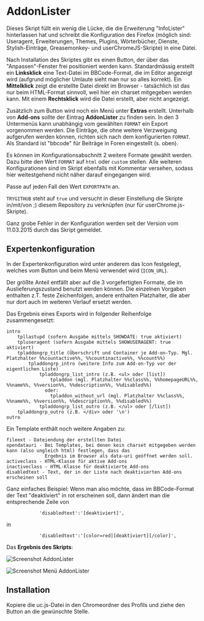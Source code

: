 # AddonLister
Dieses Skript füllt ein wenig die Lücke, die die Erweiterung "InfoLister" hinterlassen hat und schreibt die Konfiguration des Firefox (möglich sind: 
Useragent, Erweiterungen, Themes, Plugins, Wörterbücher, Dienste, Stylish-Einträge, Greasemonkey- und userChromeJS-Skripte) in eine Datei.

Nach Installation des Skriptes gibt es einen Button, der über das "Anpassen"-Fenster frei positioniert werden kann. Standardmässig erstellt ein **Linksklick** eine 
Text-Datei im BBCode-Format, die im Editor angezeigt wird (aufgrund möglicher Umlaute sieht man nur so alles korrekt). Ein **Mittelklick** zeigt die erstellte Datei 
direkt im Browser - tatsächlich ist das nur beim HTML-Format sinnvoll, weil hier ein charset mitgegeben werden kann. Mit einem **Rechtsklick** wird die Datei erstellt, 
aber nicht angezeigt.

Zusätzlich zum Button wird noch ein Menü unter **Extras** erstellt. Unterhalb von **Add-ons** sollte der Eintrag **AddonLister** zu finden sein. In den 3 Untermenüs 
kann unabhängig vom gewählten `FORMAT` ein Export vorgenommen werden. Die Einträge, die ohne weitere Verzweigung aufgerufen werden können, richten sich nach dem 
konfigurierten `FORMAT`. Als Standard ist "bbcode" für Beiträge in Foren eingestellt (s. oben).

Es können im Konfigurationsabschnitt 2 weitere Formate gewählt werden. Dazu bitte den Wert `FORMAT` auf `html` oder `custom` stellen. Alle weiteren 
Konfigurationen sind im Skript ebenfalls mit Kommentar versehen, sodass hier weitestgehend nicht näher darauf eingegangen wird.

Passe auf jeden Fall den Wert `EXPORTPATH` an.

`TRYGITHUB` steht auf `true` und versucht in dieser Einstellung die Skripte in/mit/von ;) diesem Repository zu verknüpfen (nur für userChrome.js-Skripte).

Ganz grobe Fehler in der Konfiguration werden seit der Version vom 11.03.2015 durch das Skript gemeldet.

## Expertenkonfiguration ##
In der Expertenkonfiguration wird unter anderem das Icon festgelegt, welches vom Button und beim Menü verwendet wird (`ICON_URL`).

Der größte Anteil entfällt aber auf die 3 vorgefertigten Formate, die im Auslieferungszustand benutzt werden können. Die einzelnen Vorgaben enthalten z.T. feste 
Zeichenfolgen, andere enthalten Platzhalter, die aber nur dort auch im weiteren Verlauf ersetzt werden.

Das Ergebnis eines Exports wird in folgender Reihenfolge zusammengesetzt:
```
intro
	tpllastupd (sofern Ausgabe mittels SHOWDATE: true aktiviert)
	tpluseragent (sofern Ausgabe mittels SHOWUSERAGENT: true aktiviert)
	tpladdongrp_title (Überschrift und Container je Add-on-Typ. Mgl. Platzhalter %%countactive%%, %%countinactive%%, %%count%%)
		tpladdongrp_intro (weitere Info zum Add-on-Typ vor der eigentlichen Liste)
			tpladdongrp_list_intro (z.B. <ul> oder [list])
				tpladdon (mgl. Platzhalter %%class%%, %%homepageURL%%, %%name%%, %%version%%, %%description%%, %%disabled%%)
			  oder:
				tpladdon_without_url (mgl. Platzhalter %%class%%, %%name%%, %%version%%, %%description%%, %%disabled%%)
			tpladdongrp_list_outro (z.B. </ul> oder [/list])
	tpladdongrp_outro (z.B. </div> oder '\n')
outro
```

Ein Template enthält noch weitere Angaben zu:
```
fileext - Dateiendung der erstellten Datei
opendatauri - Bei Templates, bei denen kein charset mitgegeben werden kann (also ungleich html) festlegen, dass das
              Ergebnis im Browser als data-uri geöffnet werden soll.
activeclass - HTML-Klasse für aktive Add-ons
inactiveclass - HTML-Klasse für deaktivierte Add-ons
disabledtext - Text, der in der Liste nach deaktivierten Add-ons erscheinen soll
```

Ganz einfaches Beispiel: Wenn man also möchte, dass im BBCode-Format der Text "deaktiviert" in rot erscheinen soll, dann ändert man die entsprechende Zeile von 
```
			'disabledtext':'[deaktiviert]',
```
in
```
			'disabledtext':'[color=red][deaktiviert][/color]',
```

Das **Ergebnis des Skripts**:

![Screenshot AddonLister](https://github.com/ardiman/userChrome.js/raw/master/addonlister/scr_addonlister.png)

![Screenshot Menü AddonLister](https://github.com/ardiman/userChrome.js/raw/master/addonlister/scr_addonlister_menu.png)

## Installation
Kopiere die uc.js-Datei in den Chromeordner des Profils und ziehe den Button an die gewünschte Stelle. 